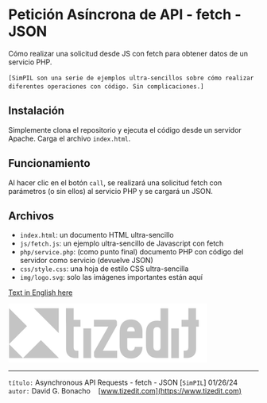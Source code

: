 
# Petición Asíncrona de API - fetch - JSON 
Cómo realizar una solicitud desde JS con fetch para obtener datos de un servicio PHP.

`[SimPIL son una serie de ejemplos ultra-sencillos sobre cómo realizar diferentes operaciones con código. Sin complicaciones.]`

## Instalación 
Simplemente clona el repositorio y ejecuta el código desde un servidor Apache. Carga el archivo `index.html`.

## Funcionamiento 
Al hacer clic en el botón `call`, se realizará una solicitud fetch con parámetros (o sin ellos) al servicio PHP y se cargará un JSON.

## Archivos 
- `index.html`: un documento HTML ultra-sencillo
- `js/fetch.js`: un ejemplo ultra-sencillo de Javascript con fetch
- `php/service.php`: (como punto final) documento PHP con código del servidor como servicio (devuelve JSON)
- `css/style.css`: una hoja de estilo CSS ultra-sencilla
- `img/logo.svg`: solo las imágenes importantes están aquí

[Text in English here](README.MD)

![](img/logo.svg)

---
`título:` Asynchronous API Requests - fetch - JSON [`SimPIL`] 01/26/24\
`autor:` David G. Bonacho &nbsp;&nbsp;  [www.tizedit.com](https://www.tizedit.com)
